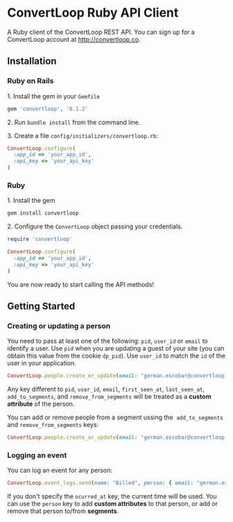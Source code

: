 # ConvertLoop Ruby API Client

A Ruby client of the ConvertLoop REST API. You can sign up for a ConvertLoop account at  http://convertloop.co.

## Installation

### Ruby on Rails

1\. Install the gem in your `Gemfile`

```ruby
gem 'convertloop', '0.1.2'
```

2\. Run `bundle install` from the command line.

3\. Create a file `config/initializers/convertloop.rb`:

```ruby
ConvertLoop.configure(
  :app_id => 'your_app_id',
  :api_key => 'your_api_key'
)
```

### Ruby

1\. Install the gem

```ruby
gem install convertloop
```

2\. Configure the `ConvertLoop` object passing your credentials.

```ruby
require 'convertloop'

ConvertLoop.configure(
  :app_id => 'your_app_id',
  :api_key => 'your_api_key'
)
```
You are now ready to start calling the API methods!

## Getting Started

### Creating or updating a person

You need to pass at least one of the following: `pid`, `user_id` or `email` to identify a user. Use `pid` when you are updating a guest of your site (you can obtain this value from the cookie `dp_pid`). Use `user_id` to match the `id` of the user in your application.

```ruby
ConvertLoop.people.create_or_update(email: "german.escobar@convertloop.co", first_name: "German", last_name: "Escobar", plan: "free")
```

Any key different to `pid`, `user_id`, `email`, `first_seen_at`, `last_seen_at`, `add_to_segments`, and `remove_from_segments` will be treated as a **custom attribute** of the person.

You can add or remove people from a segment ussing the  `add_to_segments` and `remove_from_segments` keys:

```ruby
ConvertLoop.people.create_or_update(email: "german.escobar@convertloop.co", add_to_segments: ['Learn Something'], remove_from_segments: ['Lead'])
```

### Logging an event

You can log an event for any person:

```ruby
ConvertLoop.event_logs.send(name: "Billed", person: { email: "german.escobar@convertloop.co" }, metadata: { credits: 1000 }, ocurred_at: 1.hour.ago)
```

If you don't specify the `ocurred_at` key, the current time will be used. You can use the `person` key to add **custom attributes** to that person, or add or remove that person to/from **segments**.
